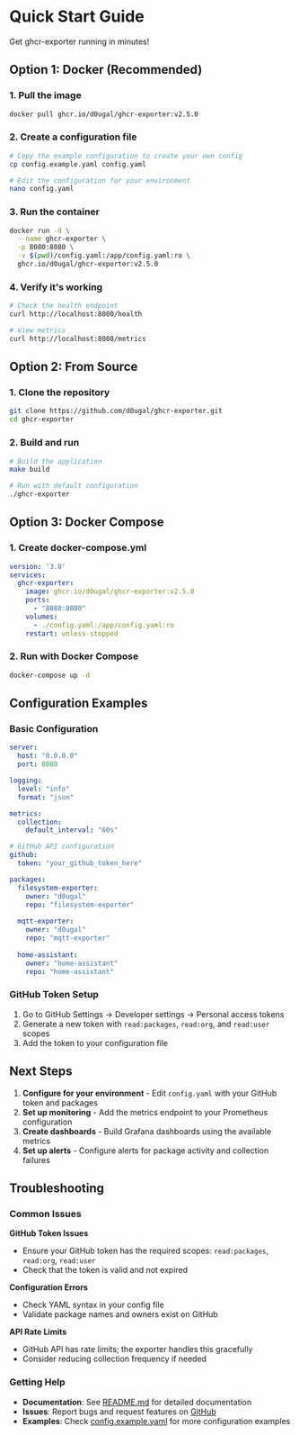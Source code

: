 # Quick Start Guide

Get ghcr-exporter running in minutes!

## Option 1: Docker (Recommended)

### 1. Pull the image
```bash
docker pull ghcr.io/d0ugal/ghcr-exporter:v2.5.0
```

### 2. Create a configuration file
```bash
# Copy the example configuration to create your own config
cp config.example.yaml config.yaml

# Edit the configuration for your environment
nano config.yaml
```

### 3. Run the container
```bash
docker run -d \
  --name ghcr-exporter \
  -p 8080:8080 \
  -v $(pwd)/config.yaml:/app/config.yaml:ro \
  ghcr.io/d0ugal/ghcr-exporter:v2.5.0
```

### 4. Verify it's working
```bash
# Check the health endpoint
curl http://localhost:8080/health

# View metrics
curl http://localhost:8080/metrics
```

## Option 2: From Source

### 1. Clone the repository
```bash
git clone https://github.com/d0ugal/ghcr-exporter.git
cd ghcr-exporter
```

### 2. Build and run
```bash
# Build the application
make build

# Run with default configuration
./ghcr-exporter
```

## Option 3: Docker Compose

### 1. Create docker-compose.yml
```yaml
version: '3.8'
services:
  ghcr-exporter:
    image: ghcr.io/d0ugal/ghcr-exporter:v2.5.0
    ports:
      - "8080:8080"
    volumes:
      - ./config.yaml:/app/config.yaml:ro
    restart: unless-stopped
```

### 2. Run with Docker Compose
```bash
docker-compose up -d
```

## Configuration Examples

### Basic Configuration
```yaml
server:
  host: "0.0.0.0"
  port: 8080

logging:
  level: "info"
  format: "json"

metrics:
  collection:
    default_interval: "60s"

# GitHub API configuration
github:
  token: "your_github_token_here"

packages:
  filesystem-exporter:
    owner: "d0ugal"
    repo: "filesystem-exporter"
  
  mqtt-exporter:
    owner: "d0ugal"
    repo: "mqtt-exporter"
  
  home-assistant:
    owner: "home-assistant"
    repo: "home-assistant"
```

### GitHub Token Setup
1. Go to GitHub Settings → Developer settings → Personal access tokens
2. Generate a new token with `read:packages`, `read:org`, and `read:user` scopes
3. Add the token to your configuration file

## Next Steps

1. **Configure for your environment** - Edit `config.yaml` with your GitHub token and packages
2. **Set up monitoring** - Add the metrics endpoint to your Prometheus configuration
3. **Create dashboards** - Build Grafana dashboards using the available metrics
4. **Set up alerts** - Configure alerts for package activity and collection failures

## Troubleshooting

### Common Issues

**GitHub Token Issues**
- Ensure your GitHub token has the required scopes: `read:packages`, `read:org`, `read:user`
- Check that the token is valid and not expired

**Configuration Errors**
- Check YAML syntax in your config file
- Validate package names and owners exist on GitHub

**API Rate Limits**
- GitHub API has rate limits; the exporter handles this gracefully
- Consider reducing collection frequency if needed

### Getting Help

- **Documentation**: See [README.md](README.md) for detailed documentation
- **Issues**: Report bugs and request features on [GitHub](https://github.com/d0ugal/ghcr-exporter/issues)
- **Examples**: Check [config.example.yaml](config.example.yaml) for more configuration examples
